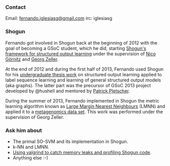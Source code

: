 ### Contact
Email: fernando.iglesiasg@gmail.com
irc: iglesiasg

### Shogun
Fernando got involved in Shogun back at the beginning of 2012 with the goal of becoming a GSoC student, which he did, starting [Shogun's framework for structured output learning](http://iglesiashogun.wordpress.com/2012/05/22/first-weekly-report-gsoc-2012/) under the supervision of [Nico Görnitz](http://www.user.tu-berlin.de/nico.goernitz/) and [Georg Zeller](http://www.bork.embl.de/~zeller/).

At the end of 2012 and during the first half of 2013, Fernando used Shogun for his [undergraduate thesis work](www.iglesias.github.io/linal/) on structured output learning applied to label sequence learning and learning of general structured output models (aka graphs). The latter part was the precursor of GSoC 2013 project developed by @hushell and mentored by [Patrick Pletscher](www.pletscher.org).

During the summer of 2013, Fernando implemented in Shogun the metric learning algorithm known as [Large Margin Nearest Neighbours](http://www.cse.wustl.edu/~kilian/code/lmnn/lmnn.html) (LMNN) and applied it to a [metagenomics data set](http://nbviewer.ipython.org/gist/iglesias/6576096). This work was performed under the supervision of Georg Zeller.

### Ask him about
 * The primal SO-SVM and its implementation in Shogun.
 * k-NN and LMNN.
 * [Using valgrind to catch memory leaks and profiling Shogun code](http://iglesiashogun.wordpress.com/2012/07/14/a-memory-leak-killer-combination/).
 * Anything else :-)
